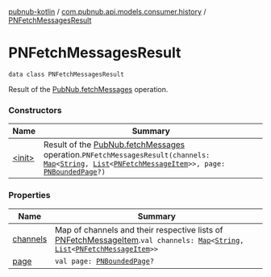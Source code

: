 [pubnub-kotlin](../../index.md) / [com.pubnub.api.models.consumer.history](../index.md) / [PNFetchMessagesResult](./index.md)

# PNFetchMessagesResult

`data class PNFetchMessagesResult`

Result of the [PubNub.fetchMessages](../../com.pubnub.api/-pub-nub/fetch-messages.md) operation.

### Constructors

| Name | Summary |
|---|---|
| [&lt;init&gt;](-init-.md) | Result of the [PubNub.fetchMessages](../../com.pubnub.api/-pub-nub/fetch-messages.md) operation.`PNFetchMessagesResult(channels: `[`Map`](https://kotlinlang.org/api/latest/jvm/stdlib/kotlin.collections/-map/index.html)`<`[`String`](https://kotlinlang.org/api/latest/jvm/stdlib/kotlin/-string/index.html)`, `[`List`](https://kotlinlang.org/api/latest/jvm/stdlib/kotlin.collections/-list/index.html)`<`[`PNFetchMessageItem`](../-p-n-fetch-message-item/index.md)`>>, page: `[`PNBoundedPage`](../../com.pubnub.api.models.consumer/-p-n-bounded-page/index.md)`?)` |

### Properties

| Name | Summary |
|---|---|
| [channels](channels.md) | Map of channels and their respective lists of [PNFetchMessageItem](../-p-n-fetch-message-item/index.md).`val channels: `[`Map`](https://kotlinlang.org/api/latest/jvm/stdlib/kotlin.collections/-map/index.html)`<`[`String`](https://kotlinlang.org/api/latest/jvm/stdlib/kotlin/-string/index.html)`, `[`List`](https://kotlinlang.org/api/latest/jvm/stdlib/kotlin.collections/-list/index.html)`<`[`PNFetchMessageItem`](../-p-n-fetch-message-item/index.md)`>>` |
| [page](page.md) | `val page: `[`PNBoundedPage`](../../com.pubnub.api.models.consumer/-p-n-bounded-page/index.md)`?` |
